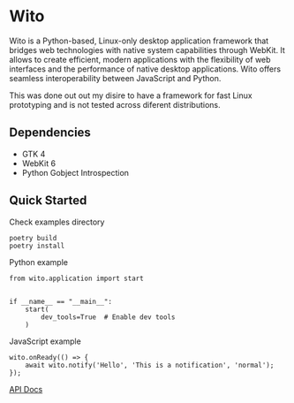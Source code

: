 # Wito

Wito is a Python-based, Linux-only desktop application framework that bridges web technologies with native system capabilities through WebKit. It allows to create efficient, modern applications with the flexibility of web interfaces and the performance of native desktop applications. Wito offers seamless interoperability between JavaScript and Python.

This was done out out my disire to have a framework for fast Linux prototyping and is not tested across diferent distributions.

## Dependencies
* GTK 4
* WebKit 6
* Python Gobject Introspection

## Quick Started
Check examples directory

```
poetry build
poetry install

```

Python example

```
from wito.application import start


if __name__ == "__main__":
    start(
        dev_tools=True  # Enable dev tools 
    )
```

JavaScript example

```
wito.onReady(() => {
    await wito.notify('Hello', 'This is a notification', 'normal');    
});
```

[API Docs](https://codesardine.github.io/wito/)
